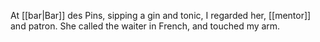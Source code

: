 At [[bar|Bar]] des Pins, sipping a gin and tonic, I regarded her, [[mentor]] and patron. She called the waiter in French, and touched my arm.